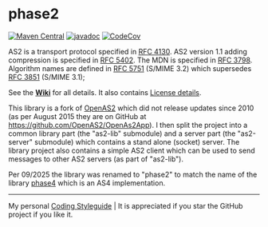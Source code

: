 # phase2

[![Maven Central](https://img.shields.io/maven-central/v/com.helger.as2/as2-lib-parent-pom)](https://img.shields.io/maven-central/v/com.helger.as2/as2-lib-parent-pom)
[![javadoc](https://javadoc.io/badge2/com.helger.as2/as2-lib/javadoc.svg)](https://javadoc.io/doc/com.helger.as2/as2-lib)
[![CodeCov](https://codecov.io/gh/phax/ph-as2/branch/master/graph/badge.svg)](https://codecov.io/gh/phax/ph-as2)

AS2 is a transport protocol specified in [RFC 4130](http://www.ietf.org/rfc/rfc4130.txt).
AS2 version 1.1 adding compression is specified in [RFC 5402](http://www.ietf.org/rfc/rfc5402.txt).
The MDN is specified in [RFC 3798](http://www.ietf.org/rfc/rfc3798.txt).
Algorithm names are defined in [RFC 5751](https://www.ietf.org/rfc/rfc5751.txt) (S/MIME 3.2) which supersedes [RFC 3851](https://www.ietf.org/rfc/rfc3851.txt) (S/MIME 3.1);

See the **[Wiki](https://github.com/phax/phase2/wiki)** for all details.
It also contains [License details](https://github.com/phax/phase2/wiki/Licensing). 

This library is a fork of [OpenAS2](http://sourceforge.net/projects/openas2/) which did not release updates since 2010 (as per August 2015 they are on GitHub at https://github.com/OpenAS2/OpenAs2App).
I then split the project into a common library part (the "as2-lib" submodule) and a server part (the "as2-server" submodule) which contains a stand alone (socket) server.
The library project also contains a simple AS2 client which can be used to send messages to other AS2 servers (as part of "as2-lib").

Per 09/2025 the library was renamed to "phase2" to match the name of the library [phase4](https://github.com/phax/phase4) which is an AS4 implementation.

---

My personal [Coding Styleguide](https://github.com/phax/meta/blob/master/CodingStyleguide.md) |
It is appreciated if you star the GitHub project if you like it.
